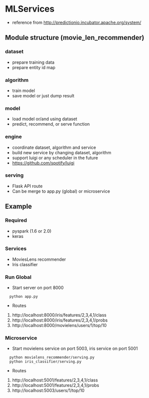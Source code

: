 # MLServices
* reference from http://predictionio.incubator.apache.org/system/

## Module structure (movie_len_recommender)
### dataset
* prepare training data
* prepare entity id map

### algorithm
* train model
* save model or just dump result

### model
* load model or/and using dataset
* predict, recommend, or serve function

### engine
* coordinate dataset, algorithm and service
* build new service by changing dataset, algorithm
* support luigi or any scheduler in the future
* https://github.com/spotify/luigi

### serving
* Flask API route
* Can be merge to app.py (global) or microservice

## Example
### Required
* pyspark (1.6 or 2.0)
* keras

### Services
* MoviesLens recommender
* Iris classifier

### Run Global
*  Start server on port 8000
```
  python app.py
```
* Routes
1. http://localhost:8000/iris/features/2,3,4,1/class
2. http://localhost:8000/iris/features/2,3,4,1/probs
3. http://localhost:8000/movielens/users/1/top/10

### Microservice
* Start movielens service on port 5003, iris service on port 5001
```
  python movielens_recommender/serving.py
  python iris_classifier/serving.py
```
* Routes
1. http://localhost:5001/features/2,3,4,1/class
2. http://localhost:5001/features/2,3,4,1/probs
3. http://localhost:5003/users/1/top/10
